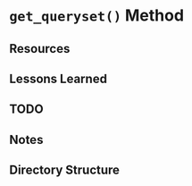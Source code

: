 # `get_queryset()` Method

## Resources

## Lessons Learned

## TODO

## Notes

## Directory Structure
